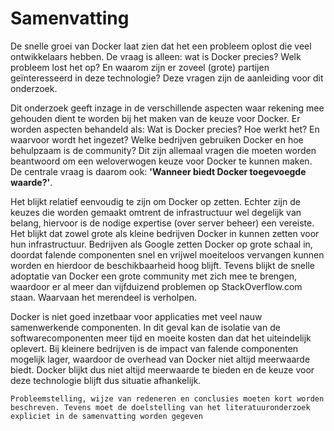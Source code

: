 # Samenvatting

De snelle groei van Docker laat zien dat het een probleem oplost die veel ontwikkelaars hebben. De vraag is alleen: wat is Docker precies? Welk probleem lost het op? En waarom zijn er zoveel (grote) partijen geïnteresseerd in deze technologie? Deze vragen zijn de aanleiding voor dit onderzoek.

Dit onderzoek geeft inzage in de verschillende aspecten waar rekening mee gehouden dient te worden bij het maken van de keuze voor Docker. Er worden aspecten behandeld als: Wat is Docker precies? Hoe werkt het? En waarvoor wordt het ingezet? Welke bedrijven gebruiken Docker en hoe behulpzaam is de community? Dit zijn allemaal vragen die moeten worden beantwoord om een weloverwogen keuze voor Docker te kunnen maken. De centrale vraag is daarom ook: __'Wanneer biedt Docker toegevoegde waarde?'__.

Het blijkt relatief eenvoudig te zijn om Docker op zetten. Echter zijn de keuzes die worden gemaakt omtrent de infrastructuur wel degelijk van belang, hiervoor is de nodige expertise (over server beheer) een vereiste. Het blijkt dat zowel grote als kleine bedrijven Docker in kunnen zetten voor hun infrastructuur. Bedrijven als Google zetten Docker op grote schaal in, doordat falende componenten snel en vrijwel moeiteloos vervangen kunnen worden en hierdoor de beschikbaarheid hoog blijft. Tevens blijkt de snelle adoptatie van Docker een grote community met zich mee te brengen, waardoor er al meer dan vijfduizend problemen op StackOverflow.com staan. Waarvaan het merendeel is verholpen.

Docker is niet goed inzetbaar voor applicaties met veel nauw samenwerkende componenten. In dit geval kan de isolatie van de softwarecomponenten meer tijd en moeite kosten dan dat het uiteindelijk oplevert. Bij kleinere bedrijven is de impact van falende componenten mogelijk lager, waardoor de overhead van Docker niet altijd meerwaarde biedt. Docker blijkt dus niet altijd meerwaarde te bieden en de keuze voor deze technologie blijft dus situatie afhankelijk.



```
Probleemstelling, wijze van redeneren en conclusies moeten kort worden beschreven. Tevens moet de doelstelling van het literatuuronderzoek expliciet in de samenvatting worden gegeven
```

